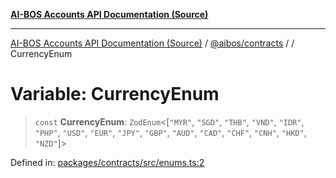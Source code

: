 [**AI-BOS Accounts API Documentation (Source)**](../../../README.md)

***

[AI-BOS Accounts API Documentation (Source)](../../../README.md) / [@aibos/contracts](../README.md) / [](../README.md) / CurrencyEnum

# Variable: CurrencyEnum

> `const` **CurrencyEnum**: `ZodEnum`\<\[`"MYR"`, `"SGD"`, `"THB"`, `"VND"`, `"IDR"`, `"PHP"`, `"USD"`, `"EUR"`, `"JPY"`, `"GBP"`, `"AUD"`, `"CAD"`, `"CHF"`, `"CNH"`, `"HKD"`, `"NZD"`\]\>

Defined in: [packages/contracts/src/enums.ts:2](https://github.com/pohlai88/accounts/blob/48103fb36d28b2b9bfb33472b6de2f719773cde9/packages/contracts/src/enums.ts#L2)
